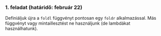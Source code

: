 
### 1. feladat (határidő: február 22)

Definiáljuk újra a `foldl` függvényt pontosan egy `foldr` alkalmazással. Más függvényt vagy mintaillesztést ne használjunk (de lambdákat használhatunk).
